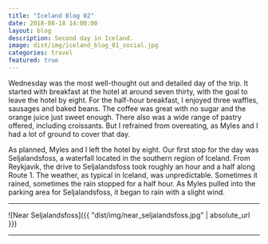 ```yaml
---
title: "Iceland Blog 02"
date: 2018-08-18 14:00:00
layout: blog
description: Second day in Iceland.
image: dist/img/iceland_blog_01_social.jpg
categories: travel
featured: true
---
```


Wednesday was the most well-thought out and detailed day of the trip. It started with breakfast at the hotel at around seven thirty, with the goal to leave the hotel by eight. For the half-hour breakfast, I enjoyed three waffles, sausages and baked beans. The coffee was great with no sugar and the orange juice just sweet enough. There also was a wide range of pastry offered, including croissants. But I refrained from overeating, as Myles and I had a lot of ground to cover that day.

As planned, Myles and I left the hotel by eight. Our first stop for the day was Seljalandsfoss, a waterfall located in the southern region of Iceland. From Reykjavik, the drive to Seljalandsfoss took roughly an hour and a half along Route 1. The weather, as typical in Iceland, was unpredictable. Sometimes it rained, sometimes the rain stopped for a half hour. As Myles pulled into the parking area for Seljalandsfoss, it began to rain with a slight wind.

---

![Near Seljalandsfoss]({{ "dist/img/near_seljalandsfoss.jpg" | absolute_url }})

---

<!--- Skógafoss -->
<!--- Lunch at Fossbud restaurant -->
<!--- Solheimafjara (Plane crash) -->
<!--- Dyrhólaey (Peninsula/Lighthouse) -->
<!--- Cave -->
<!--- Go to Reynisfjara (Black beach) -->
<!--- Dinner at Black Beach restaurant -->
<!--- Return to hotel -->